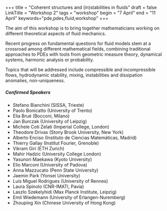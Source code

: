 +++
title = "Coherent structures and (in)stabilities in fluids"
draft = false
LinkTitle = "Workshop 2"
tags = "workshop"
begin = "7 April"
end = "11 April"
keywords="pde,pdes,fluid,workshop"
+++



The aim of this workshop is to bring together mathematicians working on different theoretical aspects of fluid mechanics. 

Recent progress on fundamental questions for fluid models stem at a crossroad among different mathematical fields, combining traditional approaches to PDEs with tools from geometric measure theory, dynamical systems, harmonic analysis or probability.

Topics that will be addressed include compressible and incompressible flows, hydrodynamic stability, mixing, instabilities and dissipation anomalies, non-uniqueness.

##### **Confirmed Speakers**

* Stefano Bianchini (SISSA, Trieste)
* Paolo Bonicatto  (University of Trento)
* Elia Brué (Bocconi, Milano)
* Jan Burczak (University of Leipzig)
* Michele Coti Zelati (Imperial College, London)
* Theodore Drivas (Stony Brook University, New York)
* Alberto Enciso (Instituto de Ciencias Matemáticas, Madrid)
* Thierry Gallay (Institut Fourier, Grenoble)
* Vikram Giri (ETH Zurich)
* Mahir Hadzic (University College London)
* Yasunori Maekawa (Kyoto University)
* Elio Marconi (University of Padova)
* Anna Mazzucato (Penn State University)
* Jaemin Park (Yonsei University)
* Luis Miguel Rodrigues (University of Rennes)
* Laura Spinolo (CNR-IMATI, Pavia)
* Laszlo Szekelyhidi (Max Planck Institute, Leipzig)
* Emil Wiedemann (University of Erlangen-Nuremberg)
* Zhouping Xin (Chinese University of Hong Kong)
